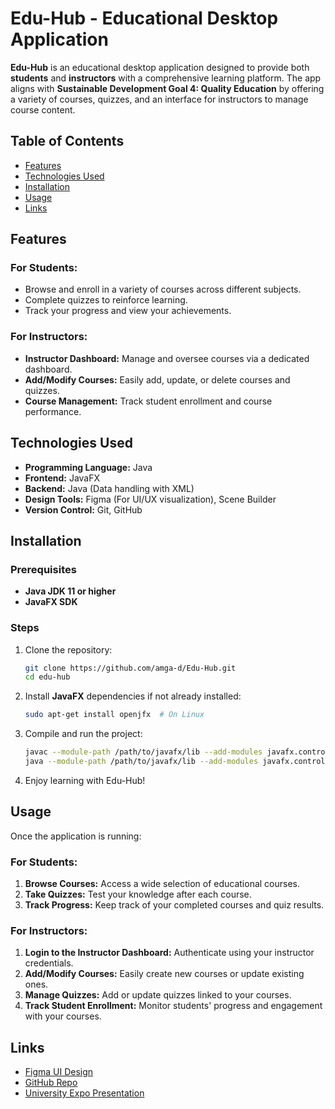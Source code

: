 # Edu-Hub - Educational Desktop Application

**Edu-Hub** is an educational desktop application designed to provide both **students** and **instructors** with a comprehensive learning platform. The app aligns with **Sustainable Development Goal 4: Quality Education** by offering a variety of courses, quizzes, and an interface for instructors to manage course content.


## Table of Contents
- [Features](#features)
- [Technologies Used](#technologies-used)
- [Installation](#installation)
- [Usage](#usage)
- [Links](#links)

## Features

### For Students:
- Browse and enroll in a variety of courses across different subjects.
- Complete quizzes to reinforce learning.
- Track your progress and view your achievements.

### For Instructors:
- **Instructor Dashboard:** Manage and oversee courses via a dedicated dashboard.
- **Add/Modify Courses:** Easily add, update, or delete courses and quizzes.
- **Course Management:** Track student enrollment and course performance.

## Technologies Used
- **Programming Language:** Java
- **Frontend:** JavaFX
- **Backend:** Java (Data handling with XML)
- **Design Tools:** Figma (For UI/UX visualization), Scene Builder
- **Version Control:** Git, GitHub

## Installation

### Prerequisites
- **Java JDK 11 or higher**
- **JavaFX SDK**

### Steps
1. Clone the repository:
   ```bash
   git clone https://github.com/amga-d/Edu-Hub.git
   cd edu-hub
   ```

2. Install **JavaFX** dependencies if not already installed:
   ```bash
   sudo apt-get install openjfx  # On Linux
   ```

3. Compile and run the project:
   ```bash
   javac --module-path /path/to/javafx/lib --add-modules javafx.controls,javafx.fxml src/com/edu_hub/*.java
   java --module-path /path/to/javafx/lib --add-modules javafx.controls,javafx.fxml com.edu_hub.Main
   ```

4. Enjoy learning with Edu-Hub!

## Usage
Once the application is running:

### For Students:
1. **Browse Courses:** Access a wide selection of educational courses.
2. **Take Quizzes:** Test your knowledge after each course.
3. **Track Progress:** Keep track of your completed courses and quiz results.

### For Instructors:
1. **Login to the Instructor Dashboard:** Authenticate using your instructor credentials.
2. **Add/Modify Courses:** Easily create new courses or update existing ones.
3. **Manage Quizzes:** Add or update quizzes linked to your courses.
4. **Track Student Enrollment:** Monitor students' progress and engagement with your courses.


## Links
- [Figma UI Design](https://www.figma.com/file/gAOd70aNWOGiGCxFiYFSpZ/Edu-Hub)
- [GitHub Repo](https://github.com/amga-d/Edu-Hub.git)
- [University Expo Presentation](https://hitori.informatics-expo.id/en/karya/766)

